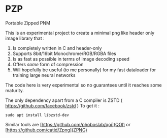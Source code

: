 # PZP
Portable Zipped PNM

This is an experimental project to create a minimal
png like header only image library that :

1) Is completely written in C and header-only
2) Supports 8bit/16bit Monochrome/RGB/RGBA files
3) Is as fast as possible in terms of image decoding speed
4) Offers *some* form of compression
5) Will hopefully be useful (to me personally) for my fast dataloader for training large neural networks 

The code here is very experimental so no guarantees until it reaches some maturity.

The only dependency apart from a C compiler is ZSTD ( https://github.com/facebook/zstd )
To get it :
```
sudo apt install libzstd-dev
```

Similar tools are [https://github.com/phoboslab/qoi](QOI) or  [https://github.com/catid/Zpng](ZPNG)


